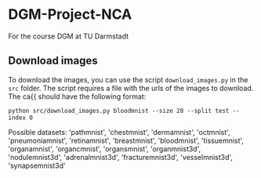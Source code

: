 # DGM-Project-NCA
For the course DGM at TU Darmstadt



## Download images

To download the images, you can use the script `download_images.py` in the `src` folder.
The script requires a file with the urls of the images to download.
The ca{{ should have the following format:

```
python src/download_images.py bloodmnist --size 28 --split test --index 0
```

Possible datasets:
'pathmnist', 'chestmnist', 'dermamnist', 'octmnist', 'pneumoniamnist', 'retinamnist', 'breastmnist', 'bloodmnist', 'tissuemnist', 'organamnist', 'organcmnist', 'organsmnist', 'organmnist3d', 'nodulemnist3d', 'adrenalmnist3d', 'fracturemnist3d', 'vesselmnist3d', 'synapsemnist3d'